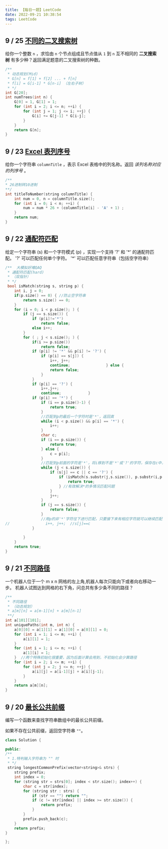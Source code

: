 ```yaml
---
title: 【每日一题】LeetCode
date: 2022-09-21 10:38:54
tags: LeetCode
---
```

## 9 / 25 [不同的二叉搜索树](https://leetcode.cn/problems/unique-binary-search-trees/)
给你一个整数 `n` ，求恰由 `n` 个节点组成且节点值从 `1` 到 `n` 互不相同的 **二叉搜索树** 有多少种？返回满足题意的二叉搜索树的种数。
```c++
/**  
 * 动态规划(Mid)
 * G[n] = f[1] + f[2] ... + f[n] 
 * f[i] = G[i-1] * G[n-i] （左右子树）  
 * */
int G[20];  
int numTrees(int n) {  
    G[0] = 1, G[1] = 1;  
    for (int i = 2; i <= n; ++i) {  
        for (int j = 1; j <= i; ++j) {  
            G[i] += G[j-1] * G[i-j];  
        }  
    }  
    return G[n];  
}
```

## 9 / 23 [Excel 表列序号](https://leetcode.cn/problems/excel-sheet-column-number/)
给你一个字符串 `columnTitle` ，表示 Excel 表格中的列名称。返回 _该列名称对应的列序号_ 。
```c++
/**
* 26进制转10进制
**/
int titleToNumber(string columnTitle) {  
    int num = 0, n = columnTitle.size();  
    for (int i = 0; i < n; ++i) {  
        num = num * 26 + (columnTitle[i] - 'A' + 1) ;  
    }  
    return num;  
}
```

## 9 / 22  [通配符匹配](https://leetcode.cn/problems/wildcard-matching/)
给定一个字符串 (s) 和一个字符模式 (p) ，实现一个支持 '?' 和 '*' 的通配符匹配。
'?' 可以匹配任何单个字符。
'\*' 可以匹配任意字符串（包括空字符串）
```c++
/**  大模拟好难QAQ
 * 通配符匹配(hard)  
 * （双指针）  
 * */
 bool isMatch(string s, string p) {  
    int i, j = 0;  
    if(p.size() == 0) { //防止空字符串  
        return s.size() == 0;  
    }  
    for (i = 0; i < p.size(); ) {  
        if (j == s.size()) {  
            if (p[i]!='*')  
                return false;  
            else i++;  
        }  
        for ( ; j < s.size(); ) {  
            if(i >= p.size())  
                return false;  
            if (p[i] != '*' && p[i] != '?') {  
                if (p[i] == s[j]) {  
                    i++, j++;  
                    continue;                } else {  
                    return false;  
                }  
            }  
            if (p[i] == '?') {  
                i++,j++;  
                continue;            }  
            if (p[i] == '*') {  
                if (i == p.size()-1) {  
                    return true;  
                }  
                //匹配到p的最后一个字符时是'*'，返回真  
                while (i < p.size() && p[i] == '*') {  
                    i++;  
                }  
                char c;  
                if (i == p.size()) {  
                    return true;  
                } else {  
                    c = p[i];  
                }  
                //匹配到p前面的字符是'*'，将i移到不是'*'或'?'的字符，保存在c中，如果全是'*'则匹配成功  
                while (j < s.size()) {  
                    if (s[j] == c || c == '?') {  
                        if (isMatch(s.substr(j,s.size()), p.substr(i,p.size()))) {  
                            return true;  
                        } //有效解决*的多情况匹配问题  
                    }  
                    j++;  
                }  
                if (j == s.size()) {  
                    return false;  
                }  
                //用p的非'*'字符往下进行匹配，只要接下来有相应字符就可以继续匹配，否则匹配错误  
//                i++, j++;  //s[j]==c  
            }  
  
        }  
    }  
    return true;  
}
```

## 9 / 21 [不同路径](https://leetcode.cn/problems/unique-paths/)
一个机器人位于一个 m x n 网格的左上角,机器人每次只能向下或者向右移动一步。
机器人试图达到网格的右下角，问总共有多少条不同的路径？
```C++
/**  
 * 不同路径  
 * （动态规划）
 * a[m][n] = a[m-1][n] + a[m][n-1] 
 **/
int a[101][101];  
int uniquePaths(int m, int n) {  
    a[0][0] = a[1][1] = a[1][0] = a[0][1] = 0;  
    for (int i = 1; i <= m; ++i) {  
        a[i][1] = 1;  
    }  
    for (int i = 1; i <= n; ++i) {  
        a[1][i] = 1;  
    }  //两个特殊初始化很重要，因为后面计算会用到，不初始化会少算路径
    for (int i = 2; i <= m; ++i) {  
        for (int j = 2; j <= n; ++j) {  
            a[i][j] = a[i-1][j] + a[i][j-1];  
        }  
    }  
    return a[m][n];  
}
```

## 9 / 20  [最长公共前缀](https://leetcode.cn/problems/longest-common-prefix/)

编写一个函数来查找字符串数组中的最长公共前缀。

如果不存在公共前缀，返回空字符串 `""`。

```c++
class Solution {

public:
/**  
 * 1.特判输入字符串为 "" 时  
 * */
 string longestCommonPrefix(vector<string>& strs) {  
    string prefix;  
    int index = 0;  
    for (string str = strs[0]; index < str.size(); index++) {  
        char c = str[index];  
        for (string str : strs) {  
            if (str == "") return "";  
            if (c != str[index] || index >= str.size()) {  
                return prefix;  
            }  
        }  
        prefix.push_back(c);  
    }  
    return prefix;  
}

};
```

